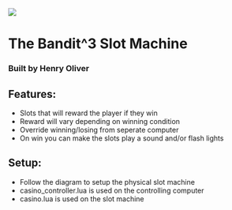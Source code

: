 <img src="https://i.imgur.com/HUC5aK9.gifv">

# The Bandit^3 Slot Machine
### Built by Henry Oliver


## Features:

- Slots that will reward the player if they win
- Reward will vary depending on winning condition
- Override winning/losing from seperate computer
- On win you can make the slots play a sound and/or flash lights

## Setup:

- Follow the diagram to setup the physical slot machine
- casino_controller.lua is used on the controlling computer
- casino.lua is used on the slot machine
